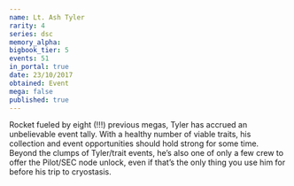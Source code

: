 ```yaml
---
name: Lt. Ash Tyler
rarity: 4
series: dsc
memory_alpha:
bigbook_tier: 5
events: 51
in_portal: true
date: 23/10/2017
obtained: Event
mega: false
published: true
---
```


Rocket fueled by eight (!!!) previous megas, Tyler has accrued an unbelievable event tally. With a healthy number of viable traits, his collection and event opportunities should hold strong for some time. Beyond the clumps of Tyler/trait events, he’s also one of only a few crew to offer the Pilot/SEC node unlock, even if that’s the only thing you use him for before his trip to cryostasis.
